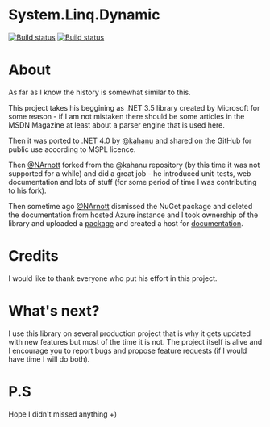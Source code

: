# System.Linq.Dynamic

[![Build status](https://ci.appveyor.com/api/projects/status/l8re6chvvrnothy5?svg=true&pendingText=netfx40%20-%20pending&passingText=netfx40%20-%20passing&failingText=netfx40%20-%20failing)](https://ci.appveyor.com/project/meatGUY/system-linq-dynamic)
[![Build status](https://ci.appveyor.com/api/projects/status/y3nstxii1ig02071?svg=true&pendingText=netfx35%20-%20pending&passingText=netfx35%20-%20passing&failingText=netfx35%20-%20failing)](https://ci.appveyor.com/project/meatGUY/system-linq-dynamic-jldxg)

# About
As far as I know the history is somewhat similar to this.

This project takes his beggining as .NET 3.5 library created by Microsoft for some reason - if I am not mistaken there should be some articles in the MSDN Magazine at least about a parser engine that is used here.

Then it was ported to .NET 4.0 by [@kahanu](https://github.com/kahanu) and shared on the GitHub for public use according to MSPL licence.

Then [@NArnott](https://github.com/NArnott
) forked from the @kahanu repository (by this time it was not supported for a while) and did a great job - he introduced unit-tests, web documentation and lots of stuff (for some period of time I was contributing to his fork). 

Then sometime ago [@NArnott](https://github.com/NArnott
) dismissed the NuGet package and deleted the documentation from hosted Azure instance and I took ownership of the library and uploaded a [package][1] and created a host for [documentation][2].

[1]: https://www.nuget.org/packages/AK.System.Linq.Dynamic/ "NuGet - Dynamic Linq Library"
[2]: http://ak-dynamic-linq.azurewebsites.net

# Credits
I would like to thank everyone who put his effort in this project. 

# What's next?
I use this library on several production project that is why it gets updated with new features but most of the time it is not. The project itself is alive and I encourage you to report bugs and propose feature requests (if I would have time I will do both).

# P.S
Hope I didn't missed anything +)
